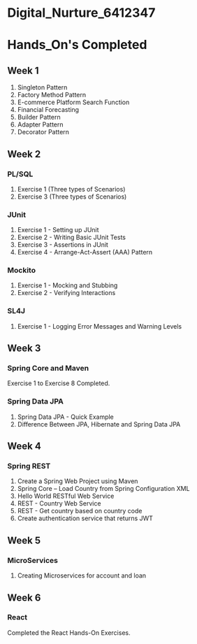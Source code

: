 # Digital_Nurture_6412347

# Hands_On's Completed

## Week 1

1. Singleton Pattern
2. Factory Method Pattern
3. E-commerce Platform Search Function
4. Financial Forecasting
5. Builder Pattern
6. Adapter Pattern
7. Decorator Pattern

## Week 2

### PL/SQL

1. Exercise 1 (Three types of Scenarios)
2. Exercise 3 (Three types of Scenarios)

### JUnit

1. Exercise 1 - Setting up JUnit
2. Exercise 2 - Writing Basic JUnit Tests
3. Exercise 3 - Assertions in JUnit
4. Exercise 4 - Arrange-Act-Assert (AAA) Pattern

### Mockito

1. Exercise 1 - Mocking and Stubbing
2. Exercise 2 - Verifying Interactions

### SL4J

1. Exercise 1 - Logging Error Messages and Warning Levels

## Week 3

### Spring Core and Maven

Exercise 1 to Exercise 8 Completed.

### Spring Data JPA

1. Spring Data JPA - Quick Example
2. Difference Between JPA, Hibernate and Spring Data JPA

## Week 4

### Spring REST
1. Create a Spring Web Project using Maven
2. Spring Core – Load Country from Spring Configuration XML
3. Hello World RESTful Web Service
4. REST - Country Web Service
5. REST - Get country based on country code
6. Create authentication service that returns JWT

## Week 5

### MicroServices
1. Creating Microservices for account and loan

## Week 6

### React
Completed the React Hands-On Exercises.
